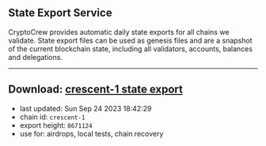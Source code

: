 ## State Export Service
CryptoCrew provides automatic daily state exports for all chains we validate. State export files can be used as genesis files and are a snapshot of the current blockchain state, including all validators, accounts, balances and delegations.

---
**Download: [crescent-1 state export](https://dl.ccvalidators.com/SERVICE/crescent/crescent-1_export_8671124.json)**
---

- last updated: Sun Sep 24 2023 18:42:29
- chain id: `crescent-1`
- export height: `8671124`
- use for: airdrops, local tests, chain recovery
